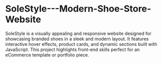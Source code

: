 # SoleStyle---Modern-Shoe-Store-Website
SoleStyle is a visually appealing and responsive website designed for showcasing branded shoes in a sleek and modern layout. It features interactive hover effects, product cards, and dynamic sections built with JavaScript. This project highlights front-end skills perfect for an eCommerce template or portfolio piece.
